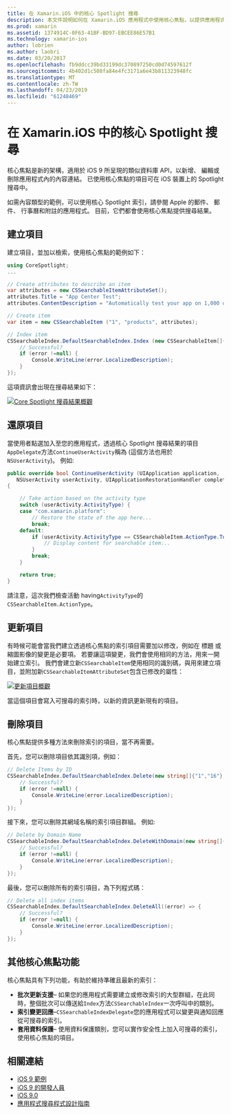 ```yaml
---
title: 在 Xamarin.iOS 中的核心 Spotlight 搜尋
description: 本文件說明如何在 Xamarin.iOS 應用程式中使用核心焦點，以提供應用程式內容的連結。 它討論如何建立、 還原、 更新和刪除可搜尋的項目。
ms.prod: xamarin
ms.assetid: 1374914C-0F63-41BF-BD97-EBCEE86E57B1
ms.technology: xamarin-ios
author: lobrien
ms.author: laobri
ms.date: 03/20/2017
ms.openlocfilehash: fb9ddcc39bd33199dc370897250cd0d74597612f
ms.sourcegitcommit: 4b402d1c508fa84e4fc3171a6e43b811323948fc
ms.translationtype: MT
ms.contentlocale: zh-TW
ms.lasthandoff: 04/23/2019
ms.locfileid: "61248469"
---
```

# <a name="search-with-core-spotlight-in-xamarinios"></a>在 Xamarin.iOS 中的核心 Spotlight 搜尋

核心焦點是新的架構，適用於 iOS 9 所呈現的類似資料庫 API，以新增、 編輯或刪除應用程式內的內容連結。 已使用核心焦點的項目可在 iOS 裝置上的 Spotlight 搜尋中。

如需內容類型的範例，可以使用核心 Spotlight 索引，請參閱 Apple 的郵件、 郵件、 行事曆和附註的應用程式。 目前，它們都會使用核心焦點提供搜尋結果。

## <a name="creating-an-item"></a>建立項目

建立項目，並加以檢索，使用核心焦點的範例如下：

```csharp
using CoreSpotlight;
...

// Create attributes to describe an item
var attributes = new CSSearchableItemAttributeSet();
attributes.Title = "App Center Test";
attributes.ContentDescription = "Automatically test your app on 1,000 devices in the cloud.";

// Create item
var item = new CSSearchableItem ("1", "products", attributes);

// Index item
CSSearchableIndex.DefaultSearchableIndex.Index (new CSSearchableItem[]{ item }, (error) => {
    // Successful?
    if (error !=null) {
        Console.WriteLine(error.LocalizedDescription);
    }
});
```

這項資訊會出現在搜尋結果如下：

[![](corespotlight-images/corespotlight01.png "Core Spotlight 搜尋結果概觀")](corespotlight-images/corespotlight01.png#lightbox)

## <a name="restoring-an-item"></a>還原項目

當使用者點選加入至您的應用程式，透過核心 Spotlight 搜尋結果的項目`AppDelegate`方法`ContinueUserActivity`稱為 (這個方法也用於`NSUserActivity`)。 例如: 

```csharp
public override bool ContinueUserActivity (UIApplication application,
   NSUserActivity userActivity, UIApplicationRestorationHandler completionHandler)
{

    // Take action based on the activity type
    switch (userActivity.ActivityType) {
    case "com.xamarin.platform":
        // Restore the state of the app here...
        break;
    default:
        if (userActivity.ActivityType == CSSearchableItem.ActionType.ToString ()) {
            // Display content for searchable item...
        }
        break;
    }

    return true;
}
```

請注意，這次我們檢查活動 having`ActivityType`的`CSSearchableItem.ActionType`。

## <a name="updating-an-item"></a>更新項目

有時候可能會當我們建立透過核心焦點的索引項目需要加以修改，例如在 標題 或 縮圖影像的變更是必要項。 若要讓這項變更，我們會使用相同的方法，用來一開始建立索引。
我們會建立新`CSSearchableItem`使用相同的識別碼，與用來建立項目，並附加新`CSSearchableItemAttributeSet`包含已修改的屬性：

[![](corespotlight-images/corespotlight02.png "更新項目概觀")](corespotlight-images/corespotlight02.png#lightbox)

當這個項目會寫入可搜尋的索引時，以新的資訊更新現有的項目。

## <a name="deleting-an-item"></a>刪除項目

核心焦點提供多種方法來刪除索引的項目，當不再需要。

首先，您可以刪除項目依其識別項，例如：

```csharp
// Delete Items by ID
CSSearchableIndex.DefaultSearchableIndex.Delete(new string[]{"1","16"},(error) => {
    // Successful?
    if (error !=null) {
        Console.WriteLine(error.LocalizedDescription);
    }
});
```

接下來，您可以刪除其網域名稱的索引項目群組。 例如: 

```csharp
// Delete by Domain Name
CSSearchableIndex.DefaultSearchableIndex.DeleteWithDomain(new string[]{"domain-name"},(error) => {
    // Successful?
    if (error !=null) {
        Console.WriteLine(error.LocalizedDescription);
    }
});
```

最後，您可以刪除所有的索引項目，為下列程式碼：

```csharp
// Delete all index items
CSSearchableIndex.DefaultSearchableIndex.DeleteAll((error) => {
    // Successful?
    if (error !=null) {
        Console.WriteLine(error.LocalizedDescription);
    }
});
```
## <a name="additional-core-spotlight-features"></a>其他核心焦點功能

核心焦點具有下列功能，有助於維持準確且最新的索引：

- **批次更新支援**– 如果您的應用程式需要建立或修改索引的大型群組，在此同時，整個批次可以傳送給`Index`方法`CSSearchableIndex`一次呼叫中的類別。
- **索引變更回應**–`CSSearchableIndexDelegate`您的應用程式可以變更與通知回應從可搜尋的索引。
- **套用資料保護**– 使用資料保護類別，您可以實作安全性上加入可搜尋的索引，使用核心焦點的項目。



## <a name="related-links"></a>相關連結

- [iOS 9 範例](https://developer.xamarin.com/samples/ios/iOS9/)
- [iOS 9 的開發人員](https://developer.apple.com/ios/pre-release/)
- [iOS 9.0](https://developer.apple.com/library/prerelease/ios/releasenotes/General/WhatsNewIniOS/Articles/iOS9.html)
- [應用程式搜尋程式設計指南](https://developer.apple.com/library/prerelease/ios/documentation/General/Conceptual/AppSearch/index.html#//apple_ref/doc/uid/TP40016308)
